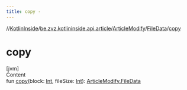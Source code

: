 ```yaml
---
title: copy -
---
```

//[KotlinInside](../../../index.md)/[be.zvz.kotlininside.api.article](../../index.md)/[ArticleModify](../index.md)/[FileData](index.md)/[copy](copy.md)



# copy  
[jvm]  
Content  
fun [copy](copy.md)(block: [Int](https://kotlinlang.org/api/latest/jvm/stdlib/kotlin/-int/index.html), fileSize: [Int](https://kotlinlang.org/api/latest/jvm/stdlib/kotlin/-int/index.html)): [ArticleModify.FileData](index.md)  



